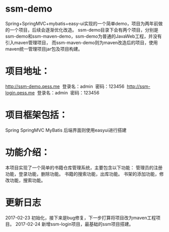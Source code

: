 # ssm-demo

Spring+SpringMVC+mybatis+easy-ui实现的一个简单demo，项目为两年前做的一个项目，后续会逐渐优化改造。
ssm-demo目录下会有两个项目，分别是ssm-demo和ssm-maven-demo，ssm-demo为普通的JavaWeb工程，并没有引入maven管理项目，
而ssm-maven-demo则为maven改造后的项目，使用maven统一管理项目jar包及项目构建。
# 项目地址：
  http://ssm-demo.qess.me
  登录名：admin
  密码：123456
  http://ssm-login.qess.me
  登录名：admin
  密码：123456
  
# 项目框架包括：
Spring
SpringMVC
MyBatis
后端界面则使用easyui进行搭建

# 功能介绍：
本项目实现了一个简单的书籍仓库管理系统，主要包含以下功能：
管理员的注册功能，登录功能，删除功能。
书籍的搜索功能，出库功能。
书架的添加功能，修改功能，搜索功能。

# 更新日志
  2017-02-23 初始化，接下来是bug修复，下一步打算将项目改为maven工程项目。
  2017-02-24 新增ssm-login项目，最基础的ssm项目搭建。
  
